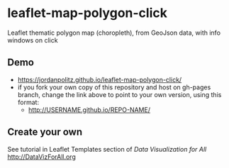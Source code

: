 # leaflet-map-polygon-click
Leaflet thematic polygon map (choropleth), from GeoJson data, with info windows on click

## Demo
-  https://jordanpolitz.github.io/leaflet-map-polygon-click/
- if you fork your own copy of this repository and host on gh-pages branch, change the link above to point to your own version, using this format:
  - http://USERNAME.github.io/REPO-NAME/

## Create your own
See tutorial in Leaflet Templates section of *Data Visualization for All*  http://DataVizForAll.org
